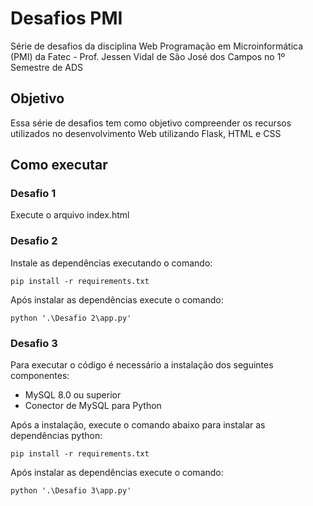 # Desafios PMI
 Série de desafios da disciplina Web Programação em Microinformática (PMI) da Fatec - Prof. Jessen Vidal de São José dos Campos no 1º Semestre de ADS
 
## Objetivo
Essa série de desafios tem como objetivo compreender os recursos utilizados no desenvolvimento Web utilizando Flask, HTML e CSS

## Como executar
### Desafio 1
Execute o arquivo index.html

### Desafio 2
Instale as dependências executando o comando: 
```
pip install -r requirements.txt
```
Após instalar as dependências execute o comando:
```
python '.\Desafio 2\app.py'
```

### Desafio 3
Para executar o código é necessário a instalação dos seguintes componentes:
- MySQL 8.0 ou superior
- Conector de MySQL para Python

Após a instalação, execute o comando abaixo para instalar as dependências python: 
```
pip install -r requirements.txt
```
Após instalar as dependências execute o comando:
```
python '.\Desafio 3\app.py'
```
